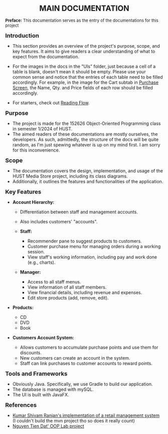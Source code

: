 <h1 align="center" style="font-size:24px;">MAIN DOCUMENTATION</h1>  

<span style="font-size:13px;">**Preface:** This documentation serves as the entry of the documentations for this project</span> 

**<span style="font-size:18px;">Introduction</span>**
- This section provides an overview of the project's purpose, scope, and key features. It aims to give readers a clear understanding of what to expect from the documentation.

- For the images in the docs in the "UIs" folder, just because a cell of a table is blank, doesn't mean it should be empty. Please use your common sense and notice that the entries of each table need to be filled accordingly. For example, in the image for the Cart subtab in [Purchase Screen](UIs/purchase-screen.md), the Name, Qty. and Price fields of each row should be filled accordingly.

- For starters, check out [Reading Flow](reading-flow.md).

**<span style="font-size:18px;">Purpose</span>**
- The project is made for the 152626 Object-Oriented Programming class in semester 1/2024 of HUST.
- The aimed readers of these documentations are mostly ourselves, the developers. As such, admittedly, the structure of the docs will be quite random, as I'm just spewing whatever is up on my mind first. I am sorry for this inconvenience.

**<span style="font-size:18px;">Scope</span>**
- The documentation covers the design, implementation, and usage of the HUST Media Store project, including its class diagrams.
- Additionally, it outlines the features and functionalities of the application.

**<span style="font-size:18px;">Key Features</span>**

- **Account Hierarchy:**
    - Differentiation between staff and management accounts.
    - Also includes customers' "accounts".

  - **Staff:**
      - Recommender pane to suggest products to customers.
      - Customer purchase menu for managing orders during a working session.
      - View staff's working information, including pay and work done (e.g., charts).

  - **Manager:**
      - Access to all staff menus.
      - View information of all staff members.
      - View financial details, including revenue and expenses.
      - Edit store products (add, remove, edit).

- **Products:**
    - CD
    - DVD
    - Book

- **Customers Account System:**
    - Allows customers to accumulate purchase points and use them for discounts.
    - New customers can create an account in the system.
    - Staff can link purchases to customer accounts to reward points.

**<span style="font-size:18px;">Tools and Frameworks</span>**

- Obviously Java. Specifically, we use Gradle to build our application.
- The database is managed with mySQL.
- The UI is built with JavaFX.
  
**<span style="font-size:18px;">References</span>**

- [Kumar Shivam Ranjan's implementation of a retail management system](https://github.com/kumar-shivam-ranjan/Retail-Store-Management-System) (I couldn't build the mvn project tho so does it really count)
- [Nguyen Tien Dat' OOP Lab project](https://github.com/DatTienNguyenn/oop-lab-20226023)